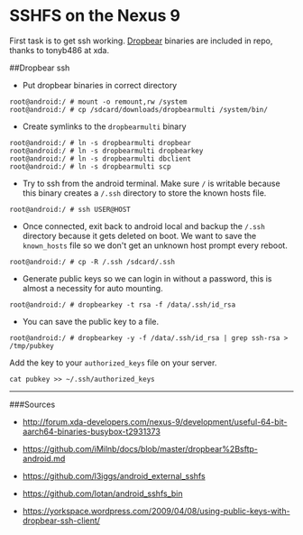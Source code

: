 # SSHFS on the Nexus 9

First task is to get ssh working. [Dropbear](https://matt.ucc.asn.au/dropbear/dropbear.html) binaries are included in repo, thanks to tonyb486 at xda.

##Dropbear ssh

* Put dropbear binaries in correct directory

```
root@android:/ # mount -o remount,rw /system
root@android:/ # cp /sdcard/downloads/dropbearmulti /system/bin/
```

* Create symlinks to the `dropbearmulti` binary

```
root@android:/ # ln -s dropbearmulti dropbear
root@android:/ # ln -s dropbearmulti dropbearkey
root@android:/ # ln -s dropbearmulti dbclient
root@android:/ # ln -s dropbearmulti scp
```

* Try to ssh from the android terminal. Make sure `/` is writable because this binary creates a `/.ssh` directory to store the known hosts file.

```
root@android:/ # ssh USER@HOST
```

* Once connected, exit back to android local and backup the `/.ssh` directory because it gets deleted on boot. We want to save the `known_hosts` file so we don't get an unknown host prompt every reboot.

```
root@android:/ # cp -R /.ssh /sdcard/.ssh
```

* Generate public keys so we can login in without a password, this is almost a necessity for auto mounting.

```
root@android:/ # dropbearkey -t rsa -f /data/.ssh/id_rsa
``` 

* You can save the public key to a file.

```
root@android:/ # dropbearkey -y -f /data/.ssh/id_rsa | grep ssh-rsa > /tmp/pubkey

```

Add the key to your `authorized_keys` file on your server.

```
cat pubkey >> ~/.ssh/authorized_keys
```

---

###Sources
* http://forum.xda-developers.com/nexus-9/development/useful-64-bit-aarch64-binaries-busybox-t2931373

* https://github.com/iMilnb/docs/blob/master/dropbear%2Bsftp-android.md

* https://github.com/l3iggs/android_external_sshfs

* https://github.com/lotan/android_sshfs_bin

* https://yorkspace.wordpress.com/2009/04/08/using-public-keys-with-dropbear-ssh-client/


